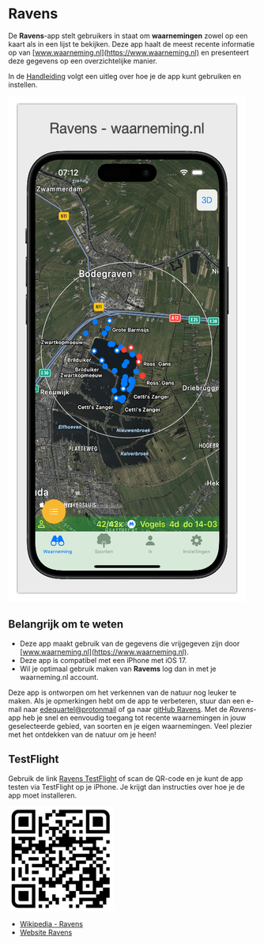 # Ravens

De **Ravens**-app stelt gebruikers in staat om **waarnemingen** zowel op een kaart als in een lijst te bekijken. Deze app haalt de meest recente informatie op van [www.waarneming.nl](https://www.waarneming.nl) en presenteert deze gegevens op een overzichtelijke manier. 

In de [Handleiding](./images/manual.pdf) volgt een uitleg over hoe je de app kunt gebruiken en instellen.

![Ravens](./images/01ravens.png)

## Belangrijk om te weten
- Deze app maakt gebruik van de gegevens die vrijgegeven zijn door [www.waarneming.nl](https://www.waarneming.nl).
- Deze app is compatibel met een iPhone met iOS 17. 
- Wil je optimaal gebruik maken van **Ravems** log dan in met je waarneming.nl account.

Deze app is ontworpen om het verkennen van de natuur nog leuker te maken. Als je opmerkingen hebt om de app te verbeteren, stuur dan een e-mail naar [edequartel@protonmail](mailto:edequartel@protonmail) of ga naar [gitHub Ravens](https://github.com/edequartel/Ravens). Met de *Ravens*-app heb je snel en eenvoudig toegang tot recente waarnemingen in jouw geselecteerde gebied, van soorten en je eigen waarnemingen. Veel plezier met het ontdekken van de natuur om je heen!

## TestFlight
Gebruik de link [Ravens TestFlight](https://testflight.apple.com/join/TzVrvU1x) of scan de QR-code en je kunt de app testen via TestFlight op je iPhone. Je krijgt dan instructies over hoe je de app moet installeren.

![QR-code](./images/QRCodeTestFlight.png)

* [Wikipedia - Ravens](https://en.wikipedia.org/wiki/Huginn_and_Muninn)
* [Website Ravens](https://edequartel.github.io/Ravens)

<script type="text/javascript" src="https://cdnjs.buymeacoffee.com/1.0.0/button.prod.min.js" data-name="bmc-button" data-slug="4f4r4t6ytba" data-color="#5F7FFF" data-emoji="☕"  data-font="Cookie" data-text="Koop me een kopje  koffie?" data-outline-color="#000000" data-font-color="#ffffff" data-coffee-color="#FFDD00" ></script>
